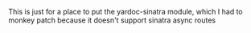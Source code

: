 This is just for a place to put the yardoc-sinatra module, which I had to monkey patch because it doesn't support sinatra async routes
